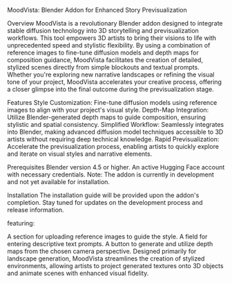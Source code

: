 MoodVista: Blender Addon for Enhanced Story Previsualization


Overview
MoodVista is a revolutionary Blender addon designed to integrate stable diffusion technology into 3D storytelling and previsualization workflows. This tool empowers 3D artists to bring their visions to life with unprecedented speed and stylistic flexibility. By using a combination of reference images to fine-tune diffusion models and depth maps for composition guidance, MoodVista facilitates the creation of detailed, stylized scenes directly from simple blockouts and textual prompts. Whether you're exploring new narrative landscapes or refining the visual tone of your project, MoodVista accelerates your creative process, offering a closer glimpse into the final outcome during the previsualization stage.

Features
Style Customization: Fine-tune diffusion models using reference images to align with your project's visual style.
Depth-Map Integration: Utilize Blender-generated depth maps to guide composition, ensuring stylistic and spatial consistency.
Simplified Workflow: Seamlessly integrates into Blender, making advanced diffusion model techniques accessible to 3D artists without requiring deep technical knowledge.
Rapid Previsualization: Accelerate the previsualization process, enabling artists to quickly explore and iterate on visual styles and narrative elements.


Prerequisites
Blender version 4.5 or higher.
An active Hugging Face account with necessary credentials.
Note: The addon is currently in development and not yet available for installation.


Installation
The installation guide will be provided upon the addon's completion. Stay tuned for updates on the development process and release information.
 
 
featuring:

A section for uploading reference images to guide the style.
A field for entering descriptive text prompts.
A button to generate and utilize depth maps from the chosen camera perspective.
Designed primarily for landscape generation, MoodVista streamlines the creation of stylized environments, allowing artists to project generated textures onto 3D objects and animate scenes with enhanced visual fidelity.

